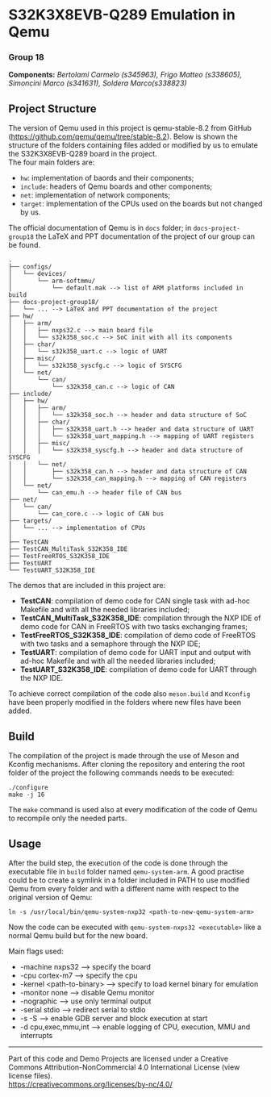S32K3X8EVB-Q289 Emulation in Qemu
================
### Group 18
**Components:** *Bertolami Carmelo (s345963), Frigo Matteo (s338605), Simoncini Marco (s341631), Soldera Marco(s338823)*

## Project Structure
The version of Qemu used in this project is qemu-stable-8.2 from GitHub (https://github.com/qemu/qemu/tree/stable-8.2). Below is shown the structure of the folders containing files added or modified by us to emulate the S32K3X8EVB-Q289 board in the project. \
The four main folders are:
* ```hw```: implementation of baords and their components;
* ```include```: headers of Qemu boards and other components;
* ```net```: implementation of network components;
* ```target```: implementation of the CPUs used on the boards but not changed by us.

The official documentation of Qemu is in ```docs``` folder; in ```docs-project-group18``` the LaTeX and PPT documentation of the project of our group can be found.

```
.
├── configs/
│   └── devices/
│       └── arm-softmmu/
│           └── default.mak --> list of ARM platforms included in build
├── docs-project-group18/
│   └── ... --> LaTeX and PPT documentation of the project
├── hw/
│   ├── arm/
│   │   ├── nxps32.c --> main board file
│   │   └── s32k358_soc.c --> SoC init with all its components
│   ├── char/
│   │   └── s32k358_uart.c --> logic of UART
│   ├── misc/
│   │   └── s32k358_syscfg.c --> logic of SYSCFG
│   └── net/
│       └── can/
│           └── s32k358_can.c --> logic of CAN
├── include/
│   ├── hw/
│   │   ├── arm/
│   │   │   └── s32k358_soc.h --> header and data structure of SoC
│   │   ├── char/
│   │   │   ├── s32k358_uart.h --> header and data structure of UART
│   │   │   └── s32k358_uart_mapping.h --> mapping of UART registers
│   │   ├── misc/
│   │   │   └── s32k358_syscfg.h --> header and data structure of SYSCFG
│   │   └── net/
│   │       ├── s32k358_can.h --> header and data structure of CAN
│   │       └── s32k358_can_mapping.h --> mapping of CAN registers
│   └── net/
│       └── can_emu.h --> header file of CAN bus
├── net/
│   └── can/
│       └── can_core.c --> logic of CAN bus
├── targets/
│   └── ... --> implementation of CPUs
│
├── TestCAN
├── TestCAN_MultiTask_S32K358_IDE
├── TestFreeRTOS_S32K358_IDE
├── TestUART
└── TestUART_S32K358_IDE
```

The demos that are included in this project are:
* **TestCAN**: compilation of demo code for CAN single task with ad-hoc Makefile and with all the needed libraries included;
* **TestCAN_MultiTask_S32K358_IDE**: compilation through the NXP IDE of demo code for CAN in FreeRTOS with two tasks exchanging frames;
* **TestFreeRTOS_S32K358_IDE**: compilation of demo code of FreeRTOS with two tasks and a semaphore through the NXP IDE;
* **TestUART**: compilation of demo code for UART input and output with ad-hoc Makefile and with all the needed libraries included;
* **TestUART_S32K358_IDE**: compilation of demo code for UART through the NXP IDE.

To achieve correct compilation of the code also ```meson.build``` and ```Kconfig``` have been properly modified in the folders where new files have been added.


## Build
The compilation of the project is made through the use of Meson and Kconfig mechanisms. After cloning the repository and entering the root folder of the project the following commands needs to be executed:

```
./configure
make -j 16
```

The ```make``` command is used also at every modification of the code of Qemu to recompile only the needed parts.


## Usage
After the build step, the execution of the code is done through the executable file in ```build``` folder named ```qemu-system-arm```. A good practise could be to create a symlink in a folder included in PATH to use modified Qemu from every folder and with a different name with respect to the original version of Qemu:

```
ln -s /usr/local/bin/qemu-system-nxp32 <path-to-new-qemu-system-arm>
```

Now the code can be executed with ```qemu-system-nxps32 <executable>``` like a normal Qemu build but for the new board.

Main flags used:
* -machine nxps32 --> specify the board
* -cpu cortex-m7 --> specify the cpu
* -kernel \<path-to-binary\> --> specify to load kernel binary for emulation
* -monitor none --> disable Qemu monitor
* -nographic --> use only terminal output
* -serial stdio --> redirect serial to stdio
* -s -S --> enable GDB server and block execution at start
* -d cpu,exec,mmu,int --> enable logging of CPU, execution, MMU and interrupts


---
Part of this code and Demo Projects are licensed under a Creative Commons Attribution-NonCommercial 4.0 International License (view license files). \
https://creativecommons.org/licenses/by-nc/4.0/

